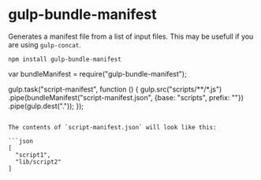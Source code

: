 gulp-bundle-manifest
====================

Generates a manifest file from a list of input files. This may be usefull if you are using `gulp-concat`.

```
npm install gulp-bundle-manifest

```
var bundleManifest = require("gulp-bundle-manifest");

gulp.task("script-manifest", function () {
  gulp.src("scripts/**/*.js")
    .pipe(bundleManifest("script-manifest.json", {base: "scripts", prefix: ""})
    .pipe(gulp.dest("."));
});
```

The contents of `script-manifest.json` will look like this:

```json
[
  "script1",
  "lib/script2"
]
```
